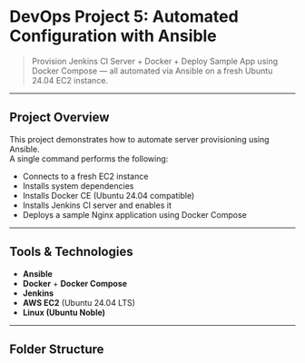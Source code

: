 #  DevOps Project 5: Automated Configuration with Ansible

> Provision Jenkins CI Server + Docker + Deploy Sample App using Docker Compose — all automated via Ansible on a fresh Ubuntu 24.04 EC2 instance.

---

##  Project Overview

This project demonstrates how to automate server provisioning using Ansible.  
A single command performs the following:

- Connects to a fresh EC2 instance
- Installs system dependencies
- Installs Docker CE (Ubuntu 24.04 compatible)
- Installs Jenkins CI server and enables it
- Deploys a sample Nginx application using Docker Compose

---

##  Tools & Technologies

-  **Ansible**
-  **Docker** + **Docker Compose**
-  **Jenkins**
-  **AWS EC2** (Ubuntu 24.04 LTS)
-  **Linux (Ubuntu Noble)**

---

##  Folder Structure

